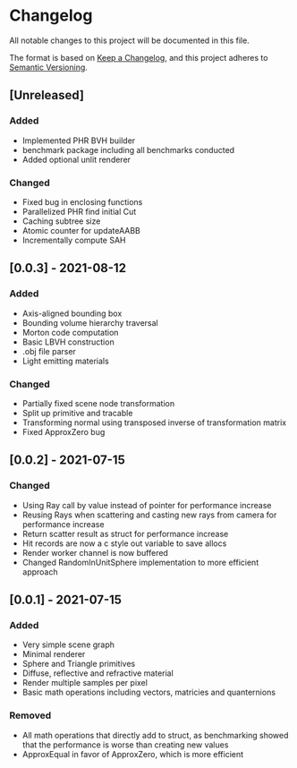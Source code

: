 # Changelog
All notable changes to this project will be documented in this file.

The format is based on [Keep a Changelog](https://keepachangelog.com/en/1.0.0/),
and this project adheres to [Semantic Versioning](https://semver.org/spec/v2.0.0.html).

## [Unreleased]
### Added
- Implemented PHR BVH builder
- benchmark package including all benchmarks conducted
- Added optional unlit renderer
### Changed 
- Fixed bug in enclosing functions
- Parallelized PHR find initial Cut
- Caching subtree size
- Atomic counter for updateAABB
- Incrementally compute SAH

## [0.0.3] - 2021-08-12
### Added
- Axis-aligned bounding box
- Bounding volume hierarchy traversal
- Morton code computation 
- Basic LBVH construction 
- .obj file parser
- Light emitting materials 

### Changed
- Partially fixed scene node transformation
- Split up primitive and tracable
- Transforming normal using transposed inverse of transformation matrix
- Fixed ApproxZero bug

## [0.0.2] - 2021-07-15
### Changed
- Using Ray call by value instead of pointer for performance increase
- Reusing Rays when scattering and casting new rays from camera for performance increase
- Return scatter result as struct for performance increase
- Hit records are now a c style out variable to save allocs
- Render worker channel is now buffered 
- Changed RandomInUnitSphere implementation to more efficient approach

## [0.0.1] - 2021-07-15
### Added 
- Very simple scene graph
- Minimal renderer
- Sphere and Triangle primitives
- Diffuse, reflective and refractive material
- Render multiple samples per pixel
- Basic math operations including vectors, matricies and quanternions

### Removed
- All math operations that directly add to struct, as benchmarking showed that the performance is worse than creating new values
- ApproxEqual in favor of ApproxZero, which is more efficient
